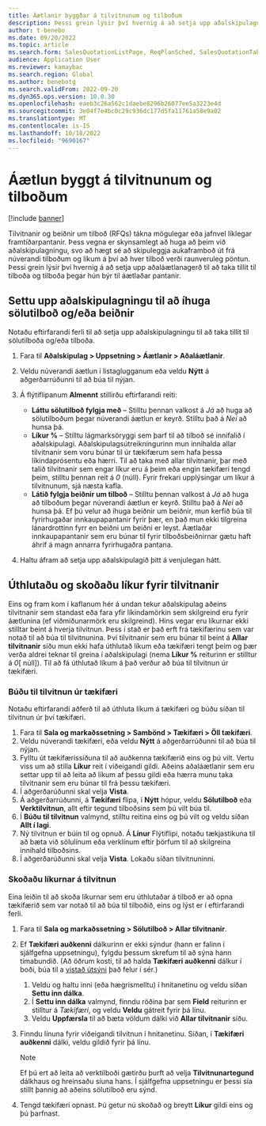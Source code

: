 ```yaml
---
title: Áætlanir byggðar á tilvitnunum og tilboðum
description: Þessi grein lýsir því hvernig á að setja upp aðalskipulagningu til að taka tillit til tilboða og tilboðsbeiðna (RFQs) þegar hún býr til áætlaðar pantanir.
author: t-benebo
ms.date: 09/20/2022
ms.topic: article
ms.search.form: SalesQuotationListPage, ReqPlanSched, SalesQuotationTable, smmOpportunityTable
audience: Application User
ms.reviewer: kamaybac
ms.search.region: Global
ms.author: benebotg
ms.search.validFrom: 2022-09-20
ms.dyn365.ops.version: 10.0.30
ms.openlocfilehash: eaeb3c26a562c1daebe8296b26077ee5a3223e4d
ms.sourcegitcommit: 3e04f7e4bc0c29c936dc177d5fa11761a58e9a02
ms.translationtype: MT
ms.contentlocale: is-IS
ms.lasthandoff: 10/18/2022
ms.locfileid: "9690167"
---
```

# <a name="plan-based-on-quotations-and-rfqs"></a>Áætlun byggt á tilvitnunum og tilboðum

[!include [banner](../../includes/banner.md)]

Tilvitnanir og beiðnir um tilboð (RFQs) tákna mögulegar eða jafnvel líklegar framtíðarpantanir. Þess vegna er skynsamlegt að huga að þeim við aðalskipulagningu, svo að hægt sé að skipuleggja aukaframboð út frá núverandi tilboðum og líkum á því að hver tilboð verði raunveruleg pöntun. Þessi grein lýsir því hvernig á að setja upp aðaláætlanagerð til að taka tillit til tilboða og tilboða þegar hún býr til áætlaðar pantanir.

## <a name="set-up-master-planning-to-consider-sales-quotations-andor-rfqs"></a>Settu upp aðalskipulagningu til að íhuga sölutilboð og/eða beiðnir

Notaðu eftirfarandi ferli til að setja upp aðalskipulagningu til að taka tillit til sölutilboða og/eða tilboða.

1. Fara til **Aðalskipulag \> Uppsetning \> Áætlanir \> Aðaláætlanir**.
1. Veldu núverandi áætlun í listaglugganum eða veldu **Nýtt** á aðgerðarrúðunni til að búa til nýjan.
1. Á flýtiflipanum **Almennt** stillirðu eftirfarandi reiti:

    - **Láttu sölutilboð fylgja með** – Stilltu þennan valkost á *Já* að huga að sölutilboðum þegar núverandi áætlun er keyrð. Stilltu það á *Nei* að hunsa þá.
    - **Líkur %** – Stilltu lágmarksöryggi sem þarf til að tilboð sé innifalið í aðalskipulagi. Aðalskipulagsútreikningurinn mun innihalda allar tilvitnanir sem voru búnar til úr tækifærum sem hafa þessa líkindaprósentu eða hærri. Til að taka með allar tilvitnanir, þar með talið tilvitnanir sem engar líkur eru á þeim eða engin tækifæri tengd þeim, stilltu þennan reit á *0* (núll). Fyrir frekari upplýsingar um líkur á tilvitnunum, sjá næsta kafla.
    - **Látið fylgja beiðnir um tilboð** – Stilltu þennan valkost á *Já* að huga að tilboðum þegar núverandi áætlun er keyrð. Stilltu það á *Nei* að hunsa þá. Ef þú velur að íhuga beiðnir um beiðnir, mun kerfið búa til fyrirhugaðar innkaupapantanir fyrir þær, en það mun ekki tilgreina lánardrottinn fyrr en beiðni um beiðni er leyst. Áætlaðar innkaupapantanir sem eru búnar til fyrir tilboðsbeiðnirnar gætu haft áhrif á magn annarra fyrirhugaðra pantana.

1. Haltu áfram að setja upp aðalskipulagið þitt á venjulegan hátt.

## <a name="assign-and-view-probabilities-for-quotations"></a>Úthlutaðu og skoðaðu líkur fyrir tilvitnanir

Eins og fram kom í kaflanum hér á undan tekur aðalskipulag aðeins tilvitnanir sem standast eða fara yfir líkindamörkin sem skilgreind eru fyrir áætlunina (ef viðmiðunarmörk eru skilgreind). Hins vegar eru líkurnar ekki stilltar beint á hverja tilvitnun. Þess í stað er það erft frá tækifærinu sem var notað til að búa til tilvitnunina. Því tilvitnanir sem eru búnar til beint á **Allar tilvitnanir** síðu mun ekki hafa úthlutað líkum eða tækifæri tengt þeim og þær verða aldrei teknar til greina í aðalskipulagi (nema **Líkur %** reiturinn er stilltur á *0*\[ núll\]). Til að fá úthlutað líkum á það verður að búa til tilvitnun úr tækifæri.

### <a name="create-a-quotation-from-an-opportunity"></a>Búðu til tilvitnun úr tækifæri

Notaðu eftirfarandi aðferð til að úthluta líkum á tækifæri og búðu síðan til tilvitnun úr því tækifæri.

1. Fara til **Sala og markaðssetning \> Sambönd \> Tækifæri \> Öll tækifæri**.
1. Veldu núverandi tækifæri, eða veldu **Nýtt** á aðgerðarrúðunni til að búa til nýjan.
1. Fylltu út tækifærissíðuna til að auðkenna tækifærið eins og þú vilt. Vertu viss um að stilla **Líkur** reit í viðeigandi gildi. Aðeins aðaláætlanir sem eru settar upp til að leita að líkum af þessu gildi eða hærra munu taka tilvitnanir sem eru búnar til frá þessu tækifæri.
1. Í aðgerðarúðunni skal velja **Vista**.
1. Á aðgerðarrúðunni, á **Tækifæri** flipa, í **Nýtt** hópur, veldu **Sölutilboð** eða **Verktilvitnun**, allt eftir tegund tilboðsins sem þú vilt búa til.
1. Í **Búðu til tilvitnun** valmynd, stilltu reitina eins og þú vilt og veldu síðan **Allt í lagi**.
1. Ný tilvitnun er búin til og opnuð. Á **Línur** Flýtiflipi, notaðu tækjastikuna til að bæta við sölulínum eða verklínum eftir þörfum til að skilgreina innihald tilboðsins.
1. Í aðgerðarúðunni skal velja **Vista**. Lokaðu síðan tilvitnuninni.

### <a name="view-the-probability-that-is-assigned-to-a-quotation"></a>Skoðaðu líkurnar á tilvitnun

Eina leiðin til að skoða líkurnar sem eru úthlutaðar á tilboð er að opna tækifærið sem var notað til að búa til tilboðið, eins og lýst er í eftirfarandi ferli.

1. Fara til **Sala og markaðssetning \> Sölutilboð \> Allar tilvitnanir**.
1. Ef **Tækifæri auðkenni** dálkurinn er ekki sýndur (hann er falinn í sjálfgefna uppsetningu), fylgdu þessum skrefum til að sýna hann tímabundið. (Að öðrum kosti, til að halda **Tækifæri auðkenni** dálkur í boði, búa til a [vistað útsýni](../../../fin-ops-core/fin-ops/get-started/saved-views.md?toc=/dynamics365/supply-chain/toc.json) það felur í sér.)

    1. Veldu og haltu inni (eða hægrismelltu) í hnitanetinu og veldu síðan **Settu inn dálka**.
    1. Í **Settu inn dálka** valmynd, finndu röðina þar sem **Field** reiturinn er stilltur á *Tækifæri*, og veldu **Veldu** gátreit fyrir þá línu.
    1. Veldu **Uppfærsla** til að bæta völdum dálki við **Allar tilvitnanir** síðu.

1. Finndu línuna fyrir viðeigandi tilvitnun í hnitanetinu. Síðan, í **Tækifæri auðkenni** dálki, veldu gildið fyrir þá línu.

    > [!NOTE]
    > Ef þú ert að leita að verktilboði gætirðu þurft að velja **Tilvitnunartegund** dálkhaus og hreinsaðu síuna hans. Í sjálfgefna uppsetningu er þessi sía stillt þannig að aðeins sölutilboð eru sýnd.

1. Tengd tækifæri opnast. Þú getur nú skoðað og breytt **Líkur** gildi eins og þú þarfnast.
